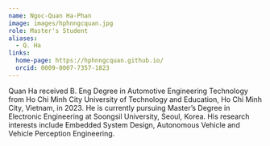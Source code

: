 ```yaml
---
name: Ngoc-Quan Ha-Phan
image: images/hphnngcquan.jpg
role: Master's Student
aliases:
  - Q. Ha
links:
  home-page: https://hphnngcquan.github.io/
  orcid: 0009-0007-7357-1823
---
```


Quan Ha received B. Eng Degree in Automotive Engineering Technology from Ho Chi Minh City University of Technology and Education, Ho Chi Minh City, Vietnam, in 2023. He is currently pursuing Master’s Degree in Electronic Engineering at Soongsil University, Seoul, Korea. His research interests include Embedded System Design, Autonomous Vehicle and Vehicle Perception Engineering.
